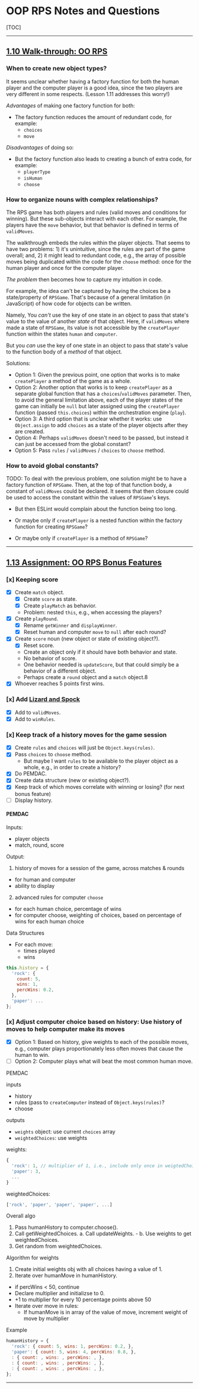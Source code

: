 # OOP RPS Notes and Questions

[TOC]

---

## [1.10 Walk-through: OO RPS](https://launchschool.com/lessons/fb892747/assignments/a54702fd)

### When to create new object types?

It seems unclear whether having a factory function for both the human player and the computer player is a good idea, since the two players are very different in some respects. (Lesson 1.11 addresses this worry!)

*Advantages* of making one factory function for both:

- The factory function reduces the amount of redundant code, for example:
  - `choices`
  - `move`

*Disadvantages* of doing so:

- But the factory function also leads to creating a bunch of extra code, for example:
  - `playerType`
  - `isHuman`
  - `choose`

### How to organize nouns with complex relationships?

The RPS game has both players and rules (valid moves and conditions for winning). But these sub-objects interact with each other. For example, the players have the `move` behavior, but that behavior is defined in terms of `validMoves`.

The walkthrough embeds the rules within the player objects. That seems to have two problems: 1) it's unintuitive, since the rules are part of the game overall; and, 2) it might lead to redundant code, e.g., the array of possible moves being duplicated within the code for the `choose` method: once for the human player and once for the computer player.

*The problem* then becomes how to capture my intuition in code.

For example, the idea can't be captured by having the choices be a state/property of `RPSGame`. That's because of a general limitation (in JavaScript) of how code for objects can be written.

Namely, You *can't* use the key of one state in an object to pass that state's value to the value of another *state* of that object. Here, if `validMoves` where made a state of `RPSGame`, its value is not accessible by the `createPlayer` function within the states `human` and `computer`.

But you *can* use the key of one state in an object to pass that state's value to the function body of a *method* of that object.

Solutions:

- Option 1: Given the previous point, one option that works is to make `createPlayer` a method of the game as a whole.
- Option 2: Another option that works is to keep `createPlayer` as a separate global function that has a `choices`/`validMoves` parameter. Then, to avoid the general limitation above, each of the player states of the game can initially be `null` but later assigned using the `createPlayer` function (passed `this.choices`) within the orchestration engine (`play`).
- Option 3: A third option that is unclear whether it works: use `Object.assign` to add `choices` as a state of the player objects after they are created.
- Option 4: Perhaps `validMoves` doesn't need to be passed, but instead it can just be accessed from the global constant?
- Option 5: Pass `rules` / `validMoves` / `choices` to `choose` method.

### How to avoid global constants?

TODO: To deal with the previous problem, one solution might be to have a factory function of `RPSGame`. Then, at the top of that function body, a constant of `validMoves` could be declared. It seems that then closure could be used to access the constant within the values of `RPSGame`'s keys.

- But then ESLint would complain about the function being too long.

- Or maybe only if `createPlayer` is a nested function within the factory function for creating `RPSGame`?
- Or maybe only if `createPlayer` is a method of `RPSGame`?

---

## [1.13 Assignment: OO RPS Bonus Features](https://launchschool.com/lessons/fb892747/assignments/805b45f6)

### [x] Keeping score

- [x] Create `match` object.
  - [x] Create `score` as state.
  - [x] Create `playMatch` as behavior.
  - Problem: nested `this`, e.g., when accessing the players?
- [x] Create `playRound`.
  - [x] Rename `getWinner` and `displayWinner`.
  - [x] Reset human and computer `move` to `null` after each round?
- [x] Create `score` noun (new object or state of existing object?).
  - [x] Reset score.
  - Create an object only if it should have both behavior and state.
  - No behavior of score.
  - One behavior needed is `updateScore`, but that could simply be a behavior of a different object.
  - Perhaps create a `round` object and a `match` object.8
- [x] Whoever reaches 5 points first wins.

### [x] Add [Lizard and Spock](http://www.samkass.com/theories/RPSSL.html)

- [x] Add to `validMoves`.
- [x] Add to `winRules`.

### [x] Keep track of a history moves for the game session

- [x] Create `rules` and `choices` will just be `Object.keys(rules)`.
- [x] Pass `choices` to `choose` method.
  - But maybe I want `rules` to be available to the player object as a whole,
    e.g., in order to create a history?
- [x] Do PEMDAC.
- [x] Create data structure (new or existing object?).
- [x] Keep track of which moves correlate with winning or losing? (for next bonus feature)
- [ ] Display history.

#### PEMDAC

Inputs:

- player objects
- match, round, score

Output:

1. history of moves for a session of the game, across matches & rounds
  - for human and computer
  - ability to display
2. advanced rules for computer `choose`
  - for each human choice, percentage of wins
  - for computer choose, weighting of choices, based on percentage of wins for each human choice

Data Structures

- For each move:
  - times played
  - wins

```js
this.history = {
  'rock': {
    count: 5,
    wins: 1,
    percWins: 0.2,
  },
  'paper': ...
};
```

### [x] Adjust computer choice based on history: Use history of moves to help computer make its moves

- [x] Option 1: Based on history, give weights to each of the possible moves, e.g., computer plays proportionately less often moves that cause the human to win.
- [ ] Option 2: Computer plays what will beat the most common human move.

PEMDAC

inputs
- history
- rules (pass to `createComputer` instead of `Object.keys(rules)`?
- choose

outputs
- `weights` object: use current `choices` array
- `weightedChoices`: use weights

weights:
```js
{
  'rock': 1, // multiplier of 1, i.e., include only once in weigtedChoices
  'paper': 3,
  ...
}
```

weightedChoices:
```js
['rock', 'paper', 'paper', 'paper', ...]
```

Overall algo
1. Pass humanHistory to computer.choose().
2. Call getWeightedChoices.
    a. Call updateWeights.
        - 
    b. Use weights to get weightedChoices.
3. Get random from weightedChoices.


Algorithm for weights
1. Create initial weights obj with all choices having a value of 1.
2. Iterate over humanMove in humanHistory.
  - if percWins < 50, continue
  - Declare multiplier and initializse to 0.
  - +1 to multiplier for every 10 percentage points above 50
  - Iterate over move in rules:
    - If humanMove is in array of the value of move,
    increment weight of move by multiplier


Example
```js
humanHistory = {
  'rock': { count: 5, wins: 1, percWins: 0.2, },
  'paper': { count: 5, wins: 4, percWins: 0.8, },
  : { count: , wins: , percWins: , },
  : { count: , wins: , percWins: , },
  : { count: , wins: , percWins: , },
};
```
---
